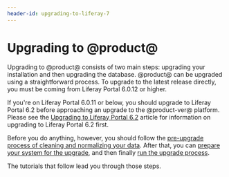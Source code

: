 ```yaml
---
header-id: upgrading-to-liferay-7
---
```


# Upgrading to @product@

Upgrading to @product@ consists of two main steps: upgrading your installation
and then upgrading the database. @product@ can be upgraded using a
straightforward process. To upgrade to the latest release directly, you must be
coming from Liferay Portal 6.0.12 or higher.

If you're on Liferay Portal 6.0.11 or below, you should upgrade to Liferay Portal 6.2 before
approaching an upgrade to the @product-ver@ platform. Please see the
[Upgrading to Liferay Portal 6.2](/docs/6-2/deploy/-/knowledge_base/d/upgrading-liferay)
article for information on upgrading to Liferay Portal 6.2 first.

Before you do anything, however, you should follow the
[pre-upgrade process of cleaning and normalizing your data](/docs/7-0/deploy/-/knowledge_base/d/pre-upgrade-speed-up-the-process).
After that, you can
[prepare your system for the upgrade](/docs/7-0/deploy/-/knowledge_base/d/preparing-an-upgrade-to-liferay-7),
and then finally
[run the upgrade process](/docs/7-0/deploy/-/knowledge_base/d/running-the-upgrade-process). 

The tutorials that follow lead you through those steps. 

